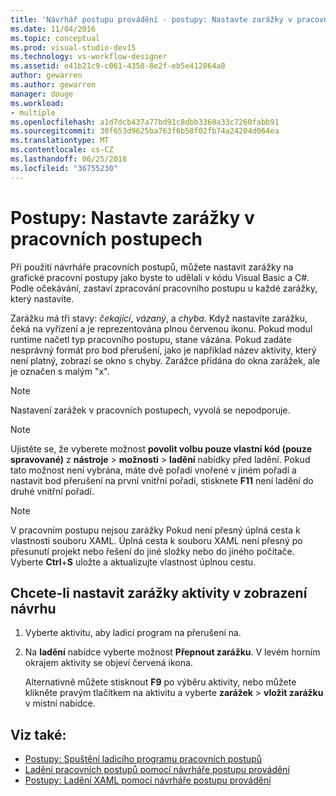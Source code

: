 ```yaml
---
title: 'Návrhář postupu provádění - postupy: Nastavte zarážky v pracovních postupech'
ms.date: 11/04/2016
ms.topic: conceptual
ms.prod: visual-studio-dev15
ms.technology: vs-workflow-designer
ms.assetid: e41b21c9-c061-4358-8e2f-eb5e412864a8
author: gewarren
ms.author: gewarren
manager: douge
ms.workload:
- multiple
ms.openlocfilehash: a1d7dcb437a77bd91c8dbb3360a33c7260fabb91
ms.sourcegitcommit: 30f653d9625ba763f6b58f02fb74a24204d064ea
ms.translationtype: MT
ms.contentlocale: cs-CZ
ms.lasthandoff: 06/25/2018
ms.locfileid: "36755230"
---
```

# <a name="how-to-set-breakpoints-in-workflows"></a>Postupy: Nastavte zarážky v pracovních postupech

Při použití návrháře pracovních postupů, můžete nastavit zarážky na grafické pracovní postupy jako byste to udělali v kódu Visual Basic a C#. Podle očekávání, zastaví zpracování pracovního postupu u každé zarážky, který nastavíte.

Zarážku má tři stavy: *čekající*, *vázaný*, a *chyba*. Když nastavíte zarážku, čeká na vyřízení a je reprezentována plnou červenou ikonu. Pokud modul runtime načetl typ pracovního postupu, stane vázána. Pokud zadáte nesprávný formát pro bod přerušení, jako je například název aktivity, který není platný, zobrazí se okno s chyby. Zarážce přidána do okna zarážek, ale je označen s malým "x".

> [!NOTE]
> Nastavení zarážek v pracovních postupech, vyvolá se nepodporuje.

> [!NOTE]
> Ujistěte se, že vyberete možnost **povolit volbu pouze vlastní kód (pouze spravované)** z **nástroje** > **možnosti** > **ladění**  nabídky před ladění. Pokud tato možnost není vybrána, máte dvě pořadí vnořené v jiném pořadí a nastavit bod přerušení na první vnitřní pořadí, stisknete **F11** není ladění do druhé vnitřní pořadí.

> [!NOTE]
> V pracovním postupu nejsou zarážky Pokud není přesný úplná cesta k vlastnosti souboru XAML. Úplná cesta k souboru XAML není přesný po přesunutí projekt nebo řešení do jiné složky nebo do jiného počítače. Vyberte **Ctrl**+**S** uložte a aktualizujte vlastnost úplnou cestu.

## <a name="to-set-a-breakpoint-on-an-activity-in-the-design-view"></a>Chcete-li nastavit zarážky aktivity v zobrazení návrhu

1. Vyberte aktivitu, aby ladicí program na přerušení na.

2. Na **ladění** nabídce vyberte možnost **Přepnout zarážku**. V levém horním okrajem aktivity se objeví červená ikona.

   Alternativně můžete stisknout **F9** po výběru aktivity, nebo můžete klikněte pravým tlačítkem na aktivitu a vyberte **zarážek** > **vložit zarážku** v místní nabídce.

## <a name="see-also"></a>Viz také:

- [Postupy: Spuštění ladicího programu pracovních postupů](../workflow-designer/how-to-invoke-the-workflow-debugger.md)
- [Ladění pracovních postupů pomocí návrháře postupu provádění](../workflow-designer/debugging-workflows-with-the-workflow-designer.md)
- [Postupy: Ladění XAML pomocí návrháře postupu provádění](../workflow-designer/how-to-debug-xaml-with-the-workflow-designer.md)
